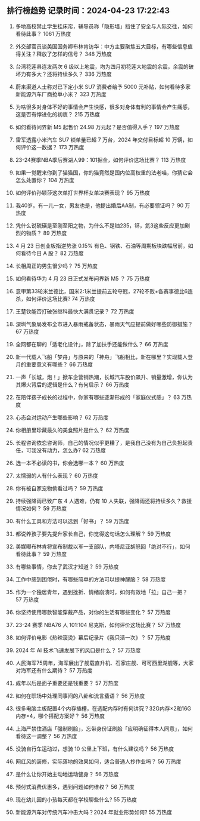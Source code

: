 
## 排行榜趋势 记录时间：2024-04-23 17:22:43
  
  1. 多地高校禁止学生挂床帘，辅导员称「隐形墙」挡住了安全与人际交往，如何看待此事？ 1061 万热度
    
  2. 外交部官员谈美国国务卿布林肯访华：中方主要聚焦五大目标，有哪些信息值得关注？释放了怎样的信号？ 348 万热度
    
  3. 台湾花莲县连发两次 6 级以上地震，均为四月初花莲大地震的余震，余震的破坏力有多大？还将持续多久？ 336 万热度
    
  4. 蔚来渠道人士称对已下定小米 SU7 消费者给予 5000 元补贴，如何看待多家新能源汽车厂商抢单小米？ 323 万热度
    
  5. 为啥很多对身体不好的事情会产生快感，很多对身体有利的事情会产生痛感，这是否有悖进化的初衷？ 215 万热度
    
  6. 如何看待问界新 M5 起售价 24.98 万元起？是否值得入手？ 197 万热度
    
  7. 雷军透露小米汽车 SU7 锁单量已超 7 万台，2024 年交付目标超 10 万辆，如何评价这一数据？ 173 万热度
    
  8. 23-24赛季NBA季后赛湖人99：101掘金，如何评价这场比赛？ 113 万热度
    
  9. 如果一觉醒来你到了猫猫国，你的猫竟然是国内位高权重的法老喵，你猜它会怎么处置你？ 104 万热度
    
  10. 如何评价孙颖莎这次单打世界杯女单决赛表现？ 95 万热度
    
  11. 我40岁。有一儿一女，男友也是，他提出婚后AA制，有必要领证吗？ 90 万热度
    
  12. 凭什么说硫磺是至刚至阳之物，为什么不是铀235，钚，氦3这些反应更加剧烈的物质？ 89 万热度
    
  13. 4 月 23 日创业板指逆势涨 0.15% 有色、钢铁、石油等周期板块跌幅居前，如何看待今日 A 股？ 82 万热度
    
  14. 长相周正的男生很少吗？ 75 万热度
    
  15. 如何看待华为 4 月 23 日正式发布问界新 M5 ？ 75 万热度
    
  16. 意甲第33轮米兰德比，国米2:1米兰提前五轮夺冠，27轮不败+各赛事德比6连杀，如何评价这场比赛? 74 万热度
    
  17. 王楚钦能否打破张继科最快大满贯记录？ 72 万热度
    
  18. 深圳气象局发布全市进入暴雨戒备状态，暴雨天气应提前做好哪些防御措施？ 67 万热度
    
  19. 全网都在聊的「适老化设计」，除了加扶手还能做什么？ 66 万热度
    
  20. 新一代载人飞船「梦舟」与原来的「神舟」飞船相比，新在哪里？实现载人登月的重要意义有哪些？ 66 万热度
    
  21. 一声「长城，炮！」掀车企营销热潮，长城汽车股价飙升、销量激增，你认为其爆火背后的逻辑是什么？有何启示？ 66 万热度
    
  22. 在陪伴孩子成长的过程中，你家有哪些逐渐形成的「家庭仪式感」？ 63 万热度
    
  23. 心态会对运动产生哪些影响？ 62 万热度
    
  24. 你相册里珍藏最久的美食照片是什么？ 62 万热度
    
  25. 长程咨询依恋咨询师，自己的情况似乎更糟了，是我自己没有为自己负担起责任，可我没有动力，怎么办? 62 万热度
    
  26. 选一本不必读的书，你会选哪一本？ 60 万热度
    
  27. 太懦弱的人有什么表现？ 60 万热度
    
  28. 你有被自家宠物偷看过吗？ 59 万热度
    
  29. 持续强降雨已致广东 4 人遇难，仍有 10 人失联，强降雨还将持续多久？救援情况如何？ 59 万热度
    
  30. 有什么工具和方法可以选到「好书」？ 59 万热度
    
  31. 都说养孩子要先提升家长自己，你觉得这句话怎么理解？ 59 万热度
    
  32. 美媒曝布林肯将宣布制裁以军一支部队，内塔尼亚胡怒回「绝对不行」，如何看待此事？ 59 万热度
    
  33. 有哪些事情，你去了武汉才知道？ 59 万热度
    
  34. 工作中感到困倦时，有哪些简单的方法可以提神醒脑？ 58 万热度
    
  35. 作为一个独居青年，遇到挫折、情绪崩溃时，如何有效地「拉」自己一把？ 57 万热度
    
  36. 你坚持使用哪款智能穿戴产品，对你的生活有哪些变化？ 57 万热度
    
  37. 23-24 赛季 NBA76 人 101:104 尼克斯，如何评价这场比赛？ 57 万热度
    
  38. 如何评价电影《热辣滚烫》幕后纪录片《我只活一次》？ 57 万热度
    
  39. 2024 年 AI 技术飞速发展下的风口是什么？ 57 万热度
    
  40. 人民海军75周年，海军展出了舰载直升机、石家庄舰、可可西里湖舰等，大家对海军还有什么期待？ 57 万热度
    
  41. 成年以后是面子重要还是钱重要？ 57 万热度
    
  42. 如何在职场中处理同事间的八卦和流言蜚语？ 56 万热度
    
  43. 很多电脑主板配置4个内存插槽，在选配内存时有何讲究？32G内存×2和16G内存×4，哪个搭配方案好？ 56 万热度
    
  44. 上海严禁住酒店「强制刷脸」，忘带身份证刷脸「应明确征得本人同意」，如何看待这一调整？ 56 万热度
    
  45. 没骑自行车运动过，想骑 10 公里上下班，有什么建议吗？ 56 万热度
    
  46. 网红风的装修，实际落地的效果如何，适合普通人抄作业吗？ 56 万热度
    
  47. 是什么让你开始主动地运动健身？ 56 万热度
    
  48. 预付式消费优惠多，遇到问题如何维权？ 56 万热度
    
  49. 现在幼儿园的小孩每天都在学校聊些什么? 55 万热度
    
  50. 新能源汽车对传统汽车冲击大吗？2024 年就业形势如何? 55 万热度
    